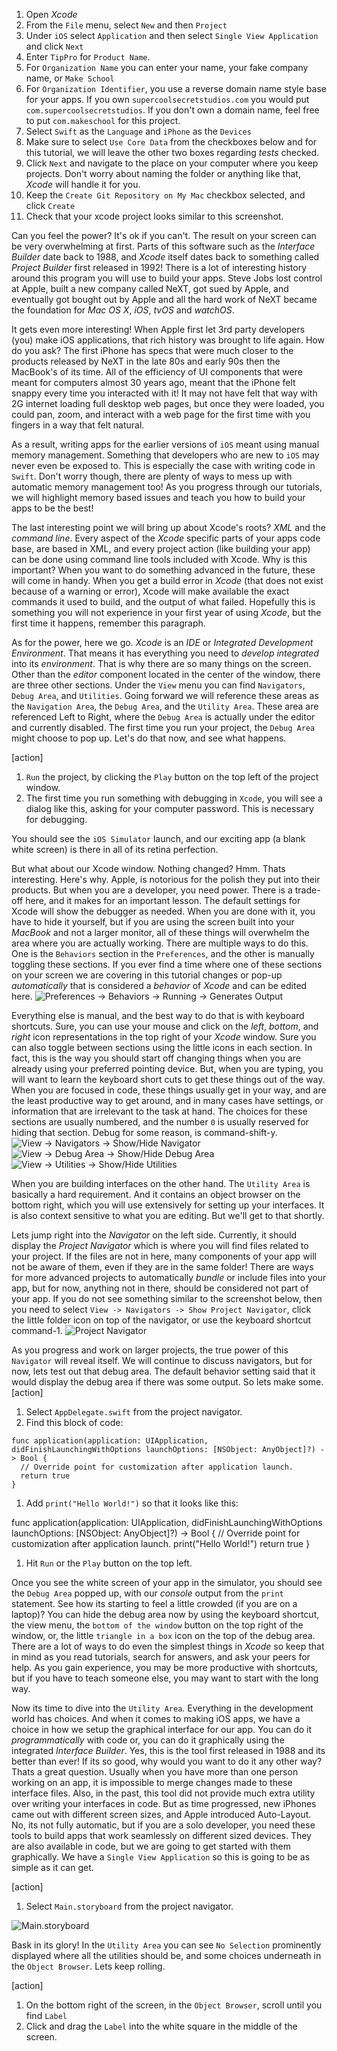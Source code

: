 1. Open _Xcode_
1. From the `File` menu, select `New` and then `Project`
1. Under `iOS` select `Application` and then select `Single View Application` and click `Next`
1. Enter `TipPro` for `Product Name`.
1. For `Organization Name` you can enter your name, your fake company name, or `Make School`
1. For `Organization Identifier`, you use a reverse domain name style base for your apps. If you own `supercoolsecretstudios.com` you would put `com.supercoolsecretstudios`. If you don't own a domain name, feel free to put `com.makeschool` for this project.
1. Select `Swift` as the `Language` and `iPhone` as the `Devices`
1. Make sure to select `Use Core Data` from the checkboxes below and for this tutorial, we will leave the other two boxes regarding _tests_ checked.
1. Click `Next` and navigate to the place on your computer where you keep projects. Don't worry about naming the folder or anything like that, _Xcode_ will handle it for you.
1. Keep the `Create Git Repository on My Mac` checkbox selected, and click `Create`
1. Check that your xcode project looks similar to this screenshot.

Can you feel the power? It's ok if you can't. The result on your screen can be very overwhelming at first. Parts of this software such as the _Interface Builder_ date back to 1988, and _Xcode_ itself dates back to something called _Project Builder_ first released in 1992! There is a lot of interesting history around this program you will use to build your apps. Steve Jobs lost control at Apple, built a new company called NeXT, got sued by Apple, and eventually got bought out by Apple and all the hard work of NeXT became the foundation for _Mac OS X_, _iOS_, _tvOS_ and _watchOS_.

It gets even more interesting! When Apple first let 3rd party developers (you) make iOS applications, that rich history was brought to life again. How do you ask? The first iPhone has specs that were much closer to the products released by NeXT in the late 80s and early 90s then the MacBook's of its time. All of the efficiency of UI components that were meant for computers almost 30 years ago, meant that the iPhone felt snappy every time you interacted with it! It may not have felt that way with 2G internet loading full desktop web pages, but once they were loaded, you could pan, zoom, and interact with a web page for the first time with you fingers in a way that felt natural.

As a result, writing apps for the earlier versions of `iOS` meant using manual memory management. Something that developers who are new to `iOS` may never even be exposed to. This is especially the case with writing code in `Swift`. Don't worry though, there are plenty of ways to mess up with automatic memory management too! As you progress through our tutorials, we will highlight memory based issues and teach you how to build your apps to be the best!

The last interesting point we will bring up about Xcode's roots? _XML_ and the _command line_. Every aspect of the _Xcode_ specific parts of your apps code base, are based in XML, and every project action (like building your app) can be done using command line tools included with Xcode. Why is this important? When you want to do something advanced in the future, these will come in handy. When you get a build error in _Xcode_ (that does not exist because of a warning or error), Xcode will make available the exact commands it used to build, and the output of what failed. Hopefully this is something you will not experience in your first year of using _Xcode_, but the first time it happens, remember this paragraph.

As for the power, here we go. _Xcode_ is an _IDE_ or _Integrated Development Environment_. That means it has everything you need to _develop_ _integrated_ into its _environment_. That is why there are so many things on the screen. Other than the _editor_ component located in the center of the window, there are three other sections. Under the `View` menu you can find `Navigators`, `Debug Area`, and `Utilities`. Going forward we will reference these areas as the `Navigation Area`, the `Debug Area`, and the `Utility Area`. These area are referenced Left to Right, where the `Debug Area` is actually under the editor and currently disabled. The first time you run your project, the `Debug Area` might choose to pop up. Let's do that now, and see what happens.

[action]
1. `Run` the project, by clicking the `Play` button on the top left of the project window.
1. The first time you run something with debugging in `Xcode`, you will see a dialog like this, asking for your computer password. This is necessary for debugging.

You should see the `iOS Simulator` launch, and our exciting app (a blank white screen) is there in all of its retina perfection.

But what about our Xcode window. Nothing changed? Hmm. Thats interesting. Here's why. Apple, is notorious for the polish they put into their products. But when you are a developer, you need power. There is a trade-off here, and it makes for an important lesson. The default settings for Xcode will show the debugger as needed. When you are done with it, you have to hide it yourself, but if you are using the screen built into your _MacBook_ and not a larger monitor, all of these things will overwhelm the area where you are actually working. There are multiple ways to do this. One is the `Behaviors` section in the `Preferences`, and the other is manually toggling these sections. If you ever find a time where one of these sections on your screen we are covering in this tutorial changes or pop-up _automatically_ that is considered a _behavior_ of _Xcode_ and can be edited here.
![Preferences -> Behaviors -> Running -> Generates Output](behavior_preferences.png)

Everything else is manual, and the best way to do that is with keyboard shortcuts. Sure, you can use your mouse and click on the _left_, _bottom_, and _right_ icon representations in the top right of your _Xcode_ window. Sure you can also toggle between sections using the little icons in each section. In fact, this is the way you should start off changing things when you are already using your preferred pointing device. But, when you are typing, you will want to learn the keyboard short cuts to get these things out of the way. When you are focused in code, these things usually get in your way, and are the least productive way to get around, and in many cases have settings, or information that are irrelevant to the task at hand. The choices for these sections are usually numbered, and the number `0` is usually reserved for hiding that section. Debug for some reason, is command-shift-y.
![View -> Navigators -> Show/Hide Navigator](hide_navigator.png)
![View -> Debug Area -> Show/Hide Debug Area](hide_debug_area.png)
![View -> Utilities -> Show/Hide Utilities](hide_utilities.png)

When you are building interfaces on the other hand. The `Utility Area` is basically a hard requirement. And it contains an object browser on the bottom right, which you will use extensively for setting up your interfaces. It is also context sensitive to what you are editing. But we'll get to that shortly.

Lets jump right into the _Navigator_ on the left side. Currently, it should display the _Project Navigator_ which is where you will find files related to your project. If the files are not in here, many components of your app will not be aware of them, even if they are in the same folder! There are ways for more advanced projects to automatically _bundle_ or include files into your app, but for now, anything not in there, should be considered not part of your app. If you do not see something similar to the screenshot below, then you need to select `View -> Navigators -> Show Project Navigator`, click the little folder icon on top of the navigator, or use the keyboard shortcut command-1.
![Project Navigator](project_navigator.png)

As you progress and work on larger projects, the true power of this `Navigator` will reveal itself. We will continue to discuss navigators, but for now, lets test out that debug area. The default behavior setting said that it would display the debug area if there was some output. So lets make some.
[action]
1. Select `AppDelegate.swift` from the project navigator.
1. Find this block of code:
>
    func application(application: UIApplication, didFinishLaunchingWithOptions launchOptions: [NSObject: AnyObject]?) -> Bool {
      // Override point for customization after application launch.
      return true
    }

1. Add `print("Hello World!")` so that it looks like this:
>
func application(application: UIApplication, didFinishLaunchingWithOptions launchOptions: [NSObject: AnyObject]?) -> Bool {
  // Override point for customization after application launch.
  print("Hello World!")
  return true
}

1. Hit `Run` or the `Play` button on the top left.

Once you see the white screen of your app in the simulator, you should see the `Debug Area` popped up, with our _console_ output from the `print` statement. See how its starting to feel a little crowded (if you are on a laptop)? You can hide the debug area now by using the keyboard shortcut, the view menu, the `bottom of the window` button on the top right of the window, or, the little `triangle in a box` icon on the top of the debug area. There are a lot of ways to do even the simplest things in _Xcode_ so keep that in mind as you read tutorials, search for answers, and ask your peers for help. As you gain experience, you may be more productive with shortcuts, but if you have to teach someone else, you may want to start with the long way.

Now its time to dive into the `Utility Area`. Everything in the development world has choices. And when it comes to making iOS apps, we have a choice in how we setup the graphical interface for our app. You can do it _programmatically_ with code or, you can do it graphically using the integrated _Interface Builder_. Yes, this is the tool first released in 1988 and its better than ever! If its so good, why would you want to do it any other way? Thats a great question. Usually when you have more than one person working on an app, it is impossible to merge changes made to these interface files. Also, in the past, this tool did not provide much extra utility over writing your interfaces in code. But as time progressed, new iPhones came out with different screen sizes, and Apple introduced Auto-Layout. No, its not fully automatic, but if you are a solo developer, you need these tools to build apps that work seamlessly on different sized devices. They are also available in code, but we are going to get started with them graphically. We have a `Single View Application` so this is going to be as simple as it can get.


[action]
1. Select `Main.storyboard` from the project navigator.

![Main.storyboard](storyboard_screenshot.png)

Bask in its glory! In the `Utility Area` you can see `No Selection` prominently displayed where all the utilities should be, and some choices underneath in the `Object Browser`. Lets keep rolling.

[action]
1. On the bottom right of the screen, in the `Object Browser`, scroll until you find `Label`
1. Click and drag the `Label` into the white square in the middle of the screen.
